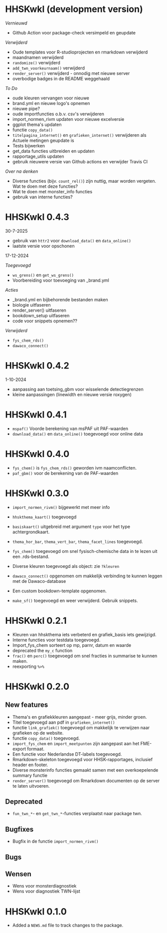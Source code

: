 # HHSKwkl (development version)

*Vernieuwd*

- Github Action voor package-check versimpeld en geupdate

*Verwijderd*

- Oude templates voor R-studioprojecten en rmarkdown verwijderd
- maandnamen verwijderd
- `randomize()` verwijderd
- `add_twn_voorkeurnaam()` verwijderd
- `render_server()` verwijderd - onnodig met nieuwe server
- overbodige badges in de README weggehaald


*To Do*

- oude kleuren vervangen voor nieuwe
- brand.yml en nieuwe logo's opnemen
- nieuwe pipe?
- oude importfuncties o.b.v. csv's verwijderen
- import_normen_rivm updaten voor nieuwe excelversie
- ggplot thema's updaten
- functie `copy_data()`
- `titelpagina_internet()` en `grafieken_internet()` verwijderen als Actuele metingen geupdate is
- Tests bijwerken
- get_data functies uitbreiden en updaten
- rapportage_utils updaten
- gebruik nieuwere versie van Github actions en verwijder Travis CI


*Over na denken*
- Diverse functies (bijv. `count_rel()`) zijn nuttig, maar worden vergeten. Wat te doen met deze functies?
- Wat te doen met monster_info functies
- gebruik van interne functies?



# HHSKwkl 0.4.3

30-7-2025

- gebruik van `httr2` voor `download_data()` en `data_online()`
- laatste versie voor opschonen

17-12-2024

*Toegevoegd*

- `ws_grens()` en `get_ws_grens()`
- Voorbereiding voor toevoeging van _brand.yml

*Acties*

- _brand.yml en bijbehorende bestanden maken
- biologie uitfaseren
- render_server() uitfaseren
- bookdown_setup uitfaseren
- code voor snippets opnemen??


*Verwijderd*

- `fys_chem_rds()`
- `dawaco_connect()`

# HHSKwkl 0.4.2

1-10-2024

- aanpassing aan toetsing_gbm voor wisselende detectiegrenzen
- kleine aanpassingen (linewidth en nieuwe versie roxygen)

# HHSKwkl 0.4.1

- `mspaf()` Voorde berekening van msPAF uit PAF-waarden
- `download_data()` en `data_online()` toegevoegd voor online data

# HHSKwkl 0.4.0

- `fys_chem()` is `fys_chem_rds()` geworden ivm naamconflicten.
- `paf_gbm()` voor de berekening van de PAF-waarden

# HHSKwkl 0.3.0

- `import_normen_rivm()` bijgewerkt met meer info
- `hhskthema_kaart()` toegevoegd
- `basiskaart()` uitgebreid met argument `type` voor het type achtergrondkaart.
- `thema_hor_bar`, `thema_vert_bar`, `thema_facet_lines` toegevoegd.
- `fys_chem()` toegevoegd om snel fysisch-chemische data in te lezen uit een .rds-bestand.
- Diverse kleuren toegevoegd als object: zie `?kleuren`
- `dawaco_connect()` opgenomen om makkelijk verbinding te kunnen leggen met de Dawaco-database
- Een custom bookdown-template opgenomen.

- `make_sf()` toegevoegd en weer verwijderd. Gebruik snippets.

# HHSKwkl 0.2.1

- Kleuren van hhskthema iets verbeterd en grafiek_basis iets gewijzigd.
- Interne functies voor testdata toegevoegd.
- Import_fys_chem sorteert op mp, parnr, datum en waarde
- deprecated the `my_c` function
- `frac()` en `perc()` toegevoegd om snel fracties in summarise te kunnen maken.
- reexporting `%>%`

# HHSKwkl 0.2.0

## New features 
- Thema's en grafiekkleuren aangepast - meer grijs, minder groen.
- Titel toegevoegd aan pdf in `grafieken_internet()` 
- functie `link_grafiek()` toegevoegd om makkelijk te verwijzen naar grafieken op de website.
- functie `copy_data()` toegevoegd.
- `import_fys_chem` en `import_meetpunten` zijn aangepast aan het FME-export formaat.
- Een functie voor Nederlandse DT-labels toegevoegd.
- Rmarkdown-skeleton toegevoegd voor HHSK-rapportages, inclusief header en footer.
- Diverse monsterinfo functies gemaakt samen met een overkoepelende summary functie
- `render_server()` toegevoegd om Rmarkdown documenten op de server te laten uitvoeren.

## Deprecated
- `fun_twn_*`- en `get_twn_*`-functies verplaatst naar package twn.

## Bugfixes
- Bugfix in de functie `import_normen_rivm()`

## Bugs


## Wensen
- Wens voor monsterdiagnostiek
- Wens voor diagnostiek TWN-lijst


# HHSKwkl 0.1.0

* Added a `NEWS.md` file to track changes to the package.
